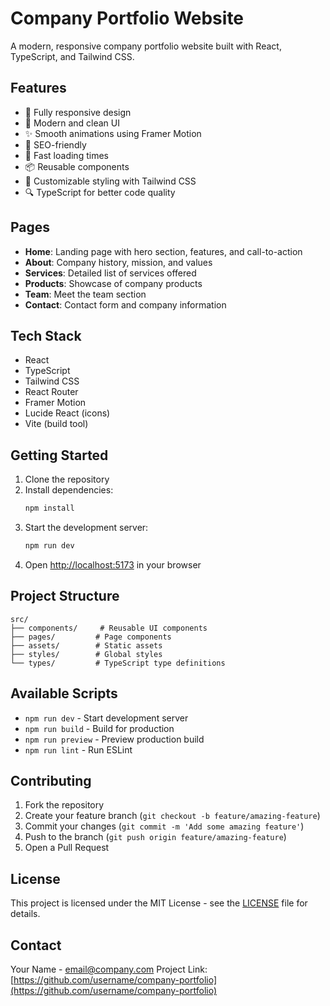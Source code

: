 # Company Portfolio Website

A modern, responsive company portfolio website built with React, TypeScript, and Tailwind CSS.

## Features

- 📱 Fully responsive design
- 🎨 Modern and clean UI
- ✨ Smooth animations using Framer Motion
- 🎯 SEO-friendly
- 🚀 Fast loading times
- 📦 Reusable components
- 🎨 Customizable styling with Tailwind CSS
- 🔍 TypeScript for better code quality

## Pages

- **Home**: Landing page with hero section, features, and call-to-action
- **About**: Company history, mission, and values
- **Services**: Detailed list of services offered
- **Products**: Showcase of company products
- **Team**: Meet the team section
- **Contact**: Contact form and company information

## Tech Stack

- React
- TypeScript
- Tailwind CSS
- React Router
- Framer Motion
- Lucide React (icons)
- Vite (build tool)

## Getting Started

1. Clone the repository
2. Install dependencies:
   ```bash
   npm install
   ```
3. Start the development server:
   ```bash
   npm run dev
   ```
4. Open [http://localhost:5173](http://localhost:5173) in your browser

## Project Structure

```
src/
├── components/     # Reusable UI components
├── pages/         # Page components
├── assets/        # Static assets
├── styles/        # Global styles
└── types/         # TypeScript type definitions
```

## Available Scripts

- `npm run dev` - Start development server
- `npm run build` - Build for production
- `npm run preview` - Preview production build
- `npm run lint` - Run ESLint

## Contributing

1. Fork the repository
2. Create your feature branch (`git checkout -b feature/amazing-feature`)
3. Commit your changes (`git commit -m 'Add some amazing feature'`)
4. Push to the branch (`git push origin feature/amazing-feature`)
5. Open a Pull Request

## License

This project is licensed under the MIT License - see the [LICENSE](LICENSE) file for details.

## Contact

Your Name - email@company.com
Project Link: [https://github.com/username/company-portfolio](https://github.com/username/company-portfolio)